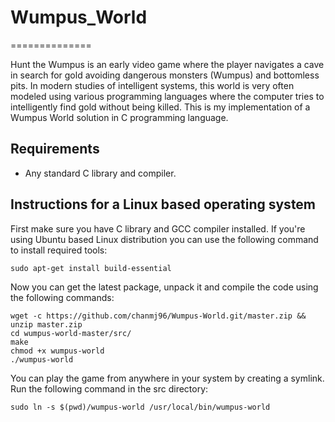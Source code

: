 # Wumpus_World
==============

Hunt the Wumpus is an early video game where the player navigates a cave in search for gold avoiding dangerous monsters (Wumpus) and bottomless pits. In modern studies of intelligent systems, this world is very often modeled using various programming languages where the computer tries to intelligently find gold without being killed. This is my implementation of a Wumpus World solution in C programming language.

Requirements
------------

* Any standard C library and compiler.

Instructions for a Linux based operating system
----------------------------------------------

First make sure you have C library and GCC compiler installed. If you're using Ubuntu based Linux distribution you can use the following command to install required tools:

    sudo apt-get install build-essential

Now you can get the latest package, unpack it and compile the code using the following commands:

    wget -c https://github.com/chanmj96/Wumpus-World.git/master.zip && unzip master.zip
    cd wumpus-world-master/src/
    make
    chmod +x wumpus-world
    ./wumpus-world

You can play the game from anywhere in your system by creating a symlink. Run the following command in the src directory:

    sudo ln -s $(pwd)/wumpus-world /usr/local/bin/wumpus-world
  
